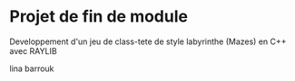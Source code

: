 
<h1> Projet de fin de module</h1>
<p>Developpement d'un jeu de class-tete de style labyrinthe (Mazes) en C++ avec RAYLIB</p>

lina barrouk
